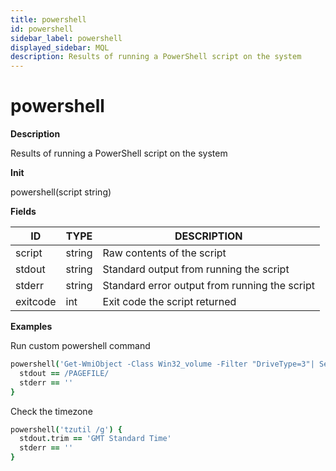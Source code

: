 ```yaml
---
title: powershell
id: powershell
sidebar_label: powershell
displayed_sidebar: MQL
description: Results of running a PowerShell script on the system
---
```


# powershell

**Description**

Results of running a PowerShell script on the system

**Init**

powershell(script string)

**Fields**

| ID       | TYPE   | DESCRIPTION                                   |
| -------- | ------ | --------------------------------------------- |
| script   | string | Raw contents of the script                    |
| stdout   | string | Standard output from running the script       |
| stderr   | string | Standard error output from running the script |
| exitcode | int    | Exit code the script returned                 |

**Examples**

Run custom powershell command

```coffeescript
powershell('Get-WmiObject -Class Win32_volume -Filter "DriveType=3"| Select Label') {
  stdout == /PAGEFILE/
  stderr == ''
}
```

Check the timezone

```coffeescript
powershell('tzutil /g') {
  stdout.trim == 'GMT Standard Time'
  stderr == ''
}
```
